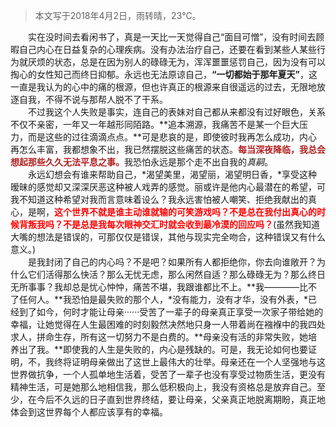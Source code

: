 > 本文写于2018年4月2日，雨转晴，23℃。

　　实在没时间去看闲书了，真是一天比一天觉得自己“面目可憎”，没有时间去顾暇自己内心在日益复杂的心理疾病。没有办法治疗自己，还要在看到某些人某些行为就厌烦的状态，总是在因为别人的碌碌无为，浑浑噩噩惩罚自己，因为没有可以掏心的女性知己而终日抑郁。永远也无法原谅自己，**“一切都始于那年夏天”**，这一直是我认为的心中的痛的根源，但也许真正的根源来自很遥远的过去，无限地放逐自我，不得不说与那帮人脱不了干系。<br/>
　　不过我这个人失败是事实，连自己的表妹对自己都从来都没有过好眼色，关系不仅不亲密，一年又一年越形同陌路。**追本溯源，我痛苦不是某一个巨大压力，而是这些的过往滴滴点点。**可是悲哀的是，即使彼时我再怎么成功，内心再怎么丰富，我都想象不出，我已然摆脱这些痛苦的状态。<font color=#B22222>**每当深夜降临，我总会想起那些久久无法平息之事。**</font>我恐怕永远是那个走不出自我的*真嗣*。<br/>
　　永远幻想会有谁来帮助自己，*渴望美里，渴望丽，渴望明日香，*享受这种暧昧的感觉却又深深厌恶这种被人戏弄的感觉。丽或许是他内心最潜在的希望，可我不知道这种希望对我而言意味着设么？我永远害怕被人嘲笑、拒绝我献出的真心，是啊，<font color=red>**这个世界不就是谁主动谁就输的可笑游戏吗？不是总在我付出真心的时候背叛我吗？不是总是我每次眼神交汇时就会收到最冷漠的回应吗？**</font>(虽然我知道大嘴的想法是错误的，可那仅仅是错误，其他与现实完全吻合，这种错误又有什么意义。)<br/>
　　是我封闭了自己的内心吗？不是吧？如果所有人都拒绝你，你去向谁敞开？为什么它们活得那么快活？那么无忧无虑，那么闲然自适？那么碌碌无为？那么终日无所事事？我却总是忧心忡忡，痛苦不堪，我跟谁都比不上。**我————比不了任何人。**我恐怕是最失败的那个人，*没有能力，没有才华，没有外表，*已经到了如今，何时才能让母亲······受苦了一辈子的母亲真正享受一次家子带给她的幸福，让她觉得在人生最困难的时刻毅然决然地只身一人带着尚在襁褓中的我四处求人，拼命生存，所有这一切努力不是白费的。**母亲没有活的非常失败，她培养出了我。**即使我的人生是失败的，内心是残缺的。可是，我无论如何也要证明，不，我终将证明母亲做出了这世上最伟大的壮举。母亲还在一个人坚强地与这世界做抗争，一个人孤单地生活着，受苦了一辈子也没有享受过物质生活，更没有精神生活，可是她那么地相信我，那么低积极向上，我没有资格总是放弃自己。至少，在今后不久远的日子直到世界终结，要让母亲，父亲真正地脱离期盼，真正地体会到这世界每个人都应该享有的幸福。
